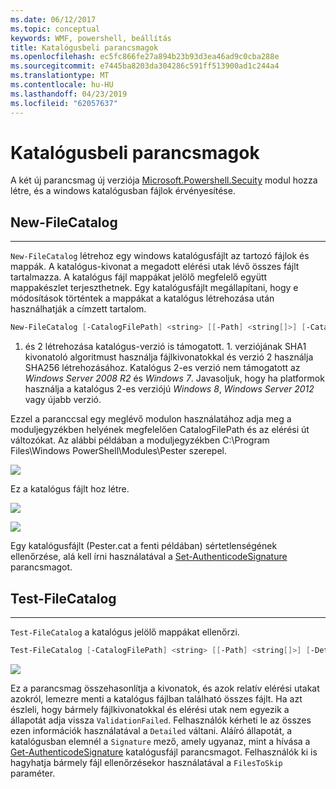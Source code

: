 ```yaml
---
ms.date: 06/12/2017
ms.topic: conceptual
keywords: WMF, powershell, beállítás
title: Katalógusbeli parancsmagok
ms.openlocfilehash: ec5fc866fe27a894b23b93d3ea46ad9c0cba288e
ms.sourcegitcommit: e7445ba8203da304286c591ff513900ad1c244a4
ms.translationtype: MT
ms.contentlocale: hu-HU
ms.lasthandoff: 04/23/2019
ms.locfileid: "62057637"
---
```

# <a name="catalog-cmdlets"></a>Katalógusbeli parancsmagok

A két új parancsmag új verziója [Microsoft.Powershell.Secuity](https://technet.microsoft.com/library/hh847877.aspx) modul hozza létre, és a windows katalógusban fájlok érvényesítése.

## <a name="new-filecatalog"></a>New-FileCatalog
--------------------------------

`New-FileCatalog` létrehoz egy windows katalógusfájlt az tartozó fájlok és mappák. A katalógus-kivonat a megadott elérési utak lévő összes fájlt tartalmazza. A katalógus fájl mappákat jelölő megfelelő együtt mappakészlet terjeszthetnek. Egy katalógusfájlt megállapítani, hogy e módosítások történtek a mappákat a katalógus létrehozása után használhatják a címzett tartalom.

```powershell
New-FileCatalog [-CatalogFilePath] <string> [[-Path] <string[]>] [-CatalogVersion <int>] [-WhatIf] [-Confirm] [<CommonParameters>]
```
1. és 2 létrehozása katalógus-verzió is támogatott. 1. verziójának SHA1 kivonatoló algoritmust használja fájlkivonatokkal és verzió 2 használja SHA256 létrehozásához. Katalógus 2-es verzió nem támogatott az *Windows Server 2008 R2* és *Windows 7*. Javasoljuk, hogy ha platformok használja a katalógus 2-es verziójú *Windows 8*, *Windows Server 2012* vagy újabb verzió.

Ezzel a paranccsal egy meglévő modulon használatához adja meg a moduljegyzékben helyének megfelelően CatalogFilePath és az elérési út változókat. Az alábbi példában a moduljegyzékben C:\Program Files\Windows PowerShell\Modules\Pester szerepel.

![](../images/NewFileCatalog.jpg)

Ez a katalógus fájlt hoz létre.

![](../images/CatalogFile1.jpg)

![](../images/CatalogFile2.jpg)

Egy katalógusfájlt (Pester.cat a fenti példában) sértetlenségének ellenőrzése, alá kell írni használatával a [Set-AuthenticodeSignature](https://technet.microsoft.com/library/hh849819.aspx) parancsmagot.


## <a name="test-filecatalog"></a>Test-FileCatalog
--------------------------------

`Test-FileCatalog` a katalógus jelölő mappákat ellenőrzi.

```powershell
Test-FileCatalog [-CatalogFilePath] <string> [[-Path] <string[]>] [-Detailed] [-FilesToSkip <string[]>] [-WhatIf] [-Confirm] [<CommonParameters>]
```

![](../images/TestFileCatalog.jpg)

Ez a parancsmag összehasonlítja a kivonatok, és azok relatív elérési utakat azokról, lemezre menti a katalógus fájlban található összes fájlt. Ha azt észleli, hogy bármely fájlkivonatokkal és elérési utak nem egyezik a állapotát adja vissza `ValidationFailed`.
Felhasználók kérheti le az összes ezen információk használatával a `Detailed` váltani. Aláíró állapotát, a katalógusban elemnél a `Signature` mező, amely ugyanaz, mint a hívása a [Get-AuthenticodeSignature](https://technet.microsoft.com/library/hh849805.aspx) katalógusfájl parancsmagot.
Felhasználók ki is hagyhatja bármely fájl ellenőrzésekor használatával a `FilesToSkip` paraméter.
